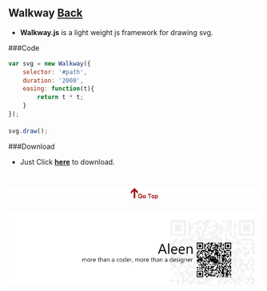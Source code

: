 ## Walkway [Back](./../Framework.md)

- **Walkway.js** is a light weight js framework for drawing svg.

###Code

```js
var svg = new Walkway({
	selector: '#path',
	duration: '2000',
	easing: function(t){
		return t * t;
	}
});

svg.draw();

```
###Download
- Just Click [**here**](./walkway.min.js) to download.

<a href="#" style="left:200px;"><img src="./../../../../pic/gotop.png"></a>
=====
<a href="http://aleen42.github.io/" target="_blank" ><img src="./../../../../pic/tail.gif"></a>